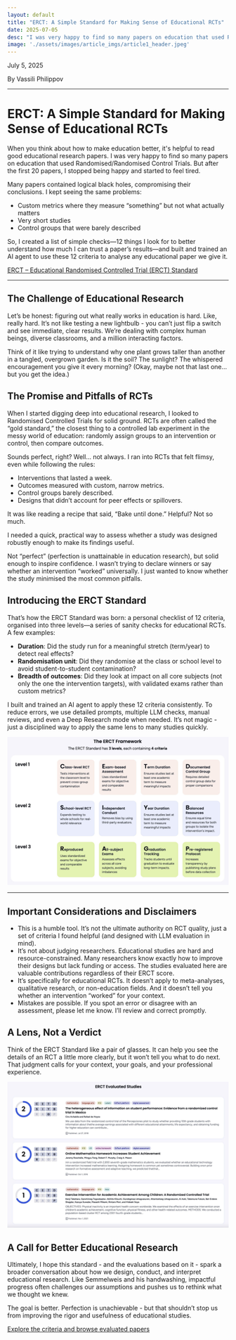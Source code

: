 ```yaml
---
layout: default
title: "ERCT: A Simple Standard for Making Sense of Educational RCTs"
date: 2025-07-05
desc: "I was very happy to find so many papers on education that used Randomised/Randomised Control Trials. But after the first 20 papers, I stopped being happy and started to feel tired. Many papers contained logical black holes, compromising their conclusions. I kept seeing the same problems, so I built a system to analyse any educational paper."
image: './assets/images/article_imgs/article1_header.jpeg'
---
```


July 5, 2025

By Vassili Philippov

---

# ERCT: A Simple Standard for Making Sense of Educational RCTs

When you think about how to make education better, it's helpful to read good educational research papers. I was very happy to find so many papers on education that used Randomised/Randomised Control Trials. But after the first 20 papers, I stopped being happy and started to feel tired.

Many papers contained logical black holes, compromising their conclusions. I kept seeing the same problems:

- Custom metrics where they measure “something” but not what actually matters
- Very short studies
- Control groups that were barely described

So, I created a list of simple checks—12 things I look for to better understand how much I can trust a paper’s results—and built and trained an AI agent to use these 12 criteria to analyse any educational paper we give it.

[ERCT – Educational Randomised Controlled Trial (ERCT) Standard](https://erctpapers.com/)

---

## The Challenge of Educational Research

Let’s be honest: figuring out what really works in education is hard. Like, really hard. It’s not like testing a new lightbulb - you can’t just flip a switch and see immediate, clear results. We’re dealing with complex human beings, diverse classrooms, and a million interacting factors.

Think of it like trying to understand why one plant grows taller than another in a tangled, overgrown garden. Is it the soil? The sunlight? The whispered encouragement you give it every morning? (Okay, maybe not that last one… but you get the idea.)

## The Promise and Pitfalls of RCTs

When I started digging deep into educational research, I looked to Randomised Controlled Trials for solid ground. RCTs are often called the “gold standard,” the closest thing to a controlled lab experiment in the messy world of education: randomly assign groups to an intervention or control, then compare outcomes.

Sounds perfect, right? Well… not always. I ran into RCTs that felt flimsy, even while following the rules:

- Interventions that lasted a week.
- Outcomes measured with custom, narrow metrics.
- Control groups barely described.
- Designs that didn’t account for peer effects or spillovers.

It was like reading a recipe that said, “Bake until done.” Helpful? Not so much.


I needed a quick, practical way to assess whether a study was designed robustly enough to make its findings useful.

 Not “perfect” (perfection is unattainable in education research), but solid enough to inspire confidence. I wasn’t trying to declare winners or say whether an intervention “worked” universally. I just wanted to know whether the study minimised the most common pitfalls.

## Introducing the ERCT Standard

That’s how the ERCT Standard was born: a personal checklist of 12 criteria, organised into three levels—a series of sanity checks for educational RCTs. A few examples:

- **Duration**: Did the study run for a meaningful stretch (term/year) to detect real effects?
- **Randomisation unit**: Did they randomise at the class or school level to avoid student-to-student contamination?
- **Breadth of outcomes**: Did they look at impact on all core subjects (not only the one the intervention targets), with validated exams rather than custom metrics?

I built and trained an AI agent to apply these 12 criteria consistently. To reduce errors, we use detailed prompts, multiple LLM checks, manual reviews, and even a Deep Research mode when needed. It’s not magic - just a disciplined way to apply the same lens to many studies quickly.

![A 3 by 4 grid displaying the ERCT framework](/assets/images/article_imgs/erct_framework.jpeg)

---

## Important Considerations and Disclaimers

- This is a humble tool. It’s not the ultimate authority on RCT quality, just a set of criteria I found helpful (and designed with LLM evaluation in mind).
- It’s not about judging researchers. Educational studies are hard and resource-constrained. Many researchers know exactly how to improve their designs but lack funding or access. The studies evaluated here are valuable contributions regardless of their ERCT score.
- It’s specifically for educational RCTs. It doesn’t apply to meta-analyses, qualitative research, or non-education fields. And it doesn’t tell you whether an intervention “worked” for your context.
- Mistakes are possible. If you spot an error or disagree with an assessment, please let me know. I’ll review and correct promptly.

## A Lens, Not a Verdict

Think of the ERCT Standard like a pair of glasses. It can help you see the details of an RCT a little more clearly, but it won’t tell you what to do next. That judgment calls for your context, your goals, and your professional experience.

![3 examples of studies evaluated with ERCT](/assets/images/article_imgs/erct_studies.jpeg)

## A Call for Better Educational Research

Ultimately, I hope this standard - and the evaluations based on it - spark a broader conversation about how we design, conduct, and interpret educational research. Like Semmelweis and his handwashing, impactful progress often challenges our assumptions and pushes us to rethink what we thought we knew.

The goal is better. Perfection is unachievable - but that shouldn’t stop us from improving the rigor and usefulness of educational studies.

[Explore the criteria and browse evaluated papers](https://erctpapers.com/)
